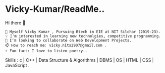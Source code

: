 # Vicky-Kumar/ReadMe..

Hi there 👋

    🔭 Myself Vicky Kumar , Pursuing Btech in EIE at NIT Silchar (2019-23).
    💡 I'm interested in learning new technolgies, competitive programming.
    👯 I’m looking to collaborate on Web Development Projects.
    📫 How to reach me: vicky.nits2907@gmail.com .
    ⚡ Fun fact: I love to listen poetry..
  
   
 Skills : c | C++ | Data Structure & Algorithms | DBMS | OS | HTML | CSS | JavaScript .
